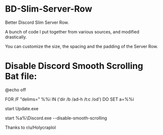 # BD-Slim-Server-Row
Better Discord Slim Server Row.

A bunch of code I put together from various sources, and modified drastically.

You can customize the size, the spacing and the padding of the Server Row.


# Disable Discord Smooth Scrolling Bat file:

@echo off

FOR /F "delims=" %%i IN ('dir /b /ad-h /t:c /od') DO SET a=%%i

start Update.exe

start %a%\Discord.exe --disable-smooth-scrolling


Thanks to r/u/Holycraplol
